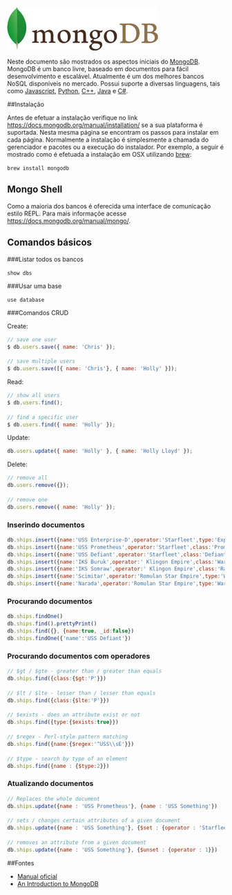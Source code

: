 ![GitHub Logo](/mongodb.png)

Neste documento são mostrados os aspectos iniciais do [MongoDB](https://www.mongodb.org/). MongoDB é um banco livre, baseado em documentos para fácil desenvolvimento e escalável. Atualmente é um dos melhores bancos NoSQL disponíveis no mercado. Possui suporte a diversas linguagens, tais como [Javascript](https://docs.mongodb.org/getting-started/node), [Python](https://docs.mongodb.org/getting-started/python), [C++](https://docs.mongodb.org/getting-started/cpp), [Java](https://docs.mongodb.org/getting-started/java) e [C#](https://docs.mongodb.org/getting-started/csharp).


##Instalação

Antes de efetuar a instalação verifique no link https://docs.mongodb.org/manual/installation/ se a sua plataforma é suportada. Nesta mesma página se encontram os passos para instalar em cada página. Normalmente a instalação é simplesmente a chamada do gerenciador e pacotes ou a execução do instalador. Por exemplo, a seguir é mostrado como é efetuada a instalação em OSX utilizando [brew](http://brew.sh/):

`
brew install mongodb
`

## Mongo Shell

Como a maioria dos bancos é oferecida uma interface de comunicação estilo REPL. Para mais informaçõe acesse https://docs.mongodb.org/manual/mongo/.

## Comandos básicos

###Listar todos os bancos

`
show dbs
`

###Usar uma base

`
use database
`

###Comandos CRUD

Create:
```javascript
// save one user
$ db.users.save({ name: 'Chris' });

// save multiple users
$ db.users.save([{ name: 'Chris'}, { name: 'Holly' }]);
```

Read:
```javascript
// show all users
$ db.users.find();

// find a specific user
$ db.users.find({ name: 'Holly' });
```

Update:
```javascript
db.users.update({ name: 'Holly' }, { name: 'Holly Lloyd' });
```

Delete:
```javascript
// remove all
db.users.remove({});

// remove one
db.users.remove({ name: 'Holly' });
```

### Inserindo documentos

```javascript
db.ships.insert({name:'USS Enterprise-D',operator:'Starfleet',type:'Explorer',class:'Galaxy',crew:750,codes:[10,11,12]})
db.ships.insert({name:'USS Prometheus',operator:'Starfleet',class:'Prometheus',crew:4,codes:[1,14,17]})
db.ships.insert({name:'USS Defiant',operator:'Starfleet',class:'Defiant',crew:50,codes:[10,17,19]})
db.ships.insert({name:'IKS Buruk',operator:' Klingon Empire',class:'Warship',crew:40,codes:[100,110,120]})
db.ships.insert({name:'IKS Somraw',operator:' Klingon Empire',class:'Raptor',crew:50,codes:[101,111,120]})
db.ships.insert({name:'Scimitar',operator:'Romulan Star Empire',type:'Warbird',class:'Warbird',crew:25,codes:[201,211,220]})
db.ships.insert({name:'Narada',operator:'Romulan Star Empire',type:'Warbird',class:'Warbird',crew:65,codes:[251,251,220]})
````

### Procurando documentos

```javascript
db.ships.findOne() 
db.ships.find().prettyPrint() 
db.ships.find({}, {name:true, _id:false}) 
db.ships.findOne({'name':'USS Defiant'}) 
```

### Procurando documentos com operadores

```javascript
// $gt / $gte - greater than / greater than equals
db.ships.find({class:{$gt:'P'}})

// $lt / $lte - lesser than / lesser than equals
db.ships.find({class:{$lte:'P'}})

// $exists - does an attribute exist or not
db.ships.find({type:{$exists:true}})

// $regex - Perl-style pattern matching
db.ships.find({name:{$regex:'^USS\\sE'}})

// $type - search by type of an element
db.ships.find({name : {$type:2}}) 
```

### Atualizando documentos

```javascript
// Replaces the whole document
db.ships.update({name : 'USS Prometheus'}, {name : 'USS Something'})

// sets / changes certain attributes of a given document
db.ships.update({name : 'USS Something'}, {$set : {operator : 'Starfleet', class : 'Prometheus'}})

// removes an attribute from a given document
db.ships.update({name : 'USS Something'}, {$unset : {operator : 1}})
```

##Fontes

- [Manual oficial](https://docs.mongodb.org/manual/)
- [An Introduction to MongoDB](https://scotch.io/tutorials/an-introduction-to-mongodb)
